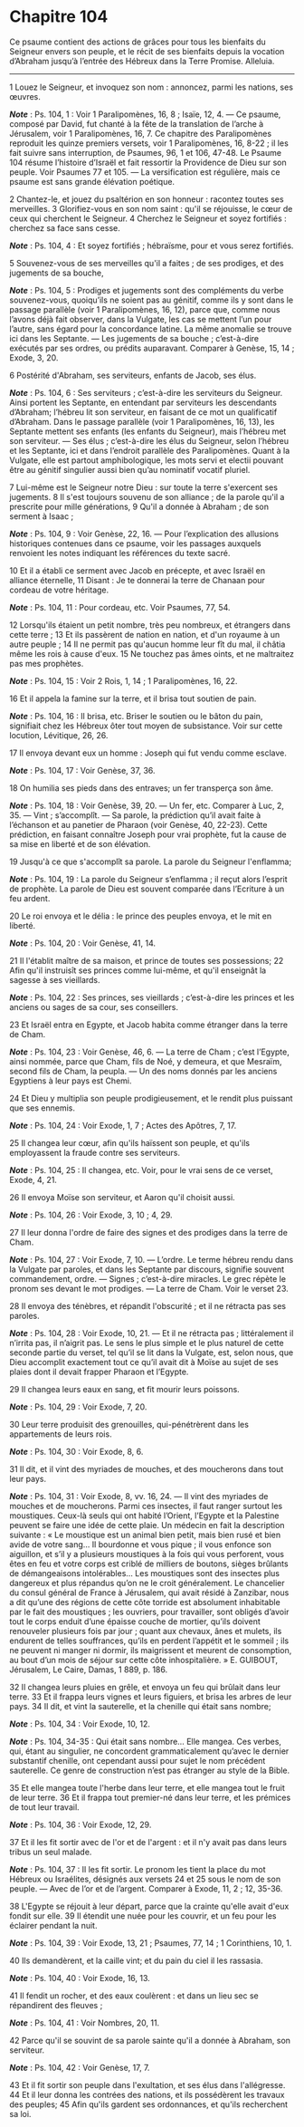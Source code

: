 # Chapitre 104

Ce psaume contient des actions de grâces pour tous les bienfaits du Seigneur envers son peuple, et le récit de ses bienfaits depuis la vocation d’Abraham jusqu’à l’entrée des Hébreux dans la Terre Promise.
Alleluia.

***

1 Louez le Seigneur, et invoquez son nom : annoncez, parmi les nations, ses œuvres.

***Note*** :  Ps. 104, 1 : Voir 1 Paralipomènes, 16, 8 ; Isaïe, 12, 4. ― Ce psaume, composé par David, fut chanté à la fête de la translation de l’arche à Jérusalem, voir 1 Paralipomènes, 16, 7. Ce chapitre des Paralipomènes reproduit les quinze premiers versets, voir 1 Paralipomènes, 16, 8-22 ; il les fait suivre sans interruption, de Psaumes, 96, 1 et 106, 47-48. Le Psaume 104 résume l’histoire d’Israël et fait ressortir la Providence de Dieu sur son peuple. Voir Psaumes 77 et 105. ― La versification est régulière, mais ce psaume est sans grande élévation poétique.

2 Chantez-le, et jouez du psaltérion en son honneur : racontez toutes ses merveilles. 3 Glorifiez-vous en son nom saint : qu'il se réjouisse, le cœur de ceux qui cherchent le Seigneur. 4 Cherchez le Seigneur et soyez fortifiés : cherchez sa face sans cesse.

***Note*** :  Ps. 104, 4 : Et soyez fortifiés ; hébraïsme, pour et vous serez fortifiés.

5 Souvenez-vous de ses merveilles qu'il a faites ; de ses prodiges, et des jugements de sa bouche,

***Note*** :  Ps. 104, 5 : Prodiges et jugements sont des compléments du verbe souvenez-vous, quoiqu’ils ne soient pas au génitif, comme ils y sont dans le passage parallèle (voir 1 Paralipomènes, 16, 12), parce que, comme nous l’avons déjà fait observer, dans la Vulgate, les cas se mettent l’un pour l’autre, sans égard pour la concordance latine. La même anomalie se trouve ici dans les Septante. ― Les jugements de sa bouche ; c’est-à-dire exécutés par ses ordres, ou prédits auparavant. Comparer à Genèse, 15, 14 ; Exode, 3, 20.

6 Postérité d'Abraham, ses serviteurs, enfants de Jacob, ses élus.

***Note*** :  Ps. 104, 6 : Ses serviteurs ; c’est-à-dire les serviteurs du Seigneur. Ainsi portent les Septante, en entendant par serviteurs les descendants d’Abraham; l’hébreu lit son serviteur, en faisant de ce mot un qualificatif d’Abraham. Dans le passage parallèle (voir 1 Paralipomènes, 16, 13), les Septante mettent ses enfants (les enfants du Seigneur), mais l’hébreu met son serviteur. ― Ses élus ; c’est-à-dire les élus du Seigneur, selon l’hébreu et les Septante, ici et dans l’endroit parallèle des Paralipomènes. Quant à la Vulgate, elle est partout amphibologique, les mots servi et electii pouvant être au génitif singulier aussi bien qu’au nominatif vocatif pluriel.


7 Lui-même est le Seigneur notre Dieu : sur toute la terre s'exercent ses jugements. 8 Il s'est toujours souvenu de son alliance ; de la parole qu'il a prescrite pour mille générations, 9 Qu'il a donnée à Abraham ; de son serment à Isaac ;

***Note*** :  Ps. 104, 9 : Voir Genèse, 22, 16. ― Pour l’explication des allusions historiques contenues dans ce psaume, voir les passages auxquels renvoient les notes indiquant les références du texte sacré.

10 Et il a établi ce serment avec Jacob en précepte, et avec Israël en alliance éternelle, 11 Disant : Je te donnerai la terre de Chanaan pour cordeau de votre héritage.

***Note*** :  Ps. 104, 11 : Pour cordeau, etc. Voir Psaumes, 77, 54.


12 Lorsqu'ils étaient un petit nombre, très peu nombreux, et étrangers dans cette terre ; 13 Et ils passèrent de nation en nation, et d'un royaume à un autre peuple ; 14 Il ne permit pas qu'aucun homme leur fît du mal, il châtia même les rois à cause d'eux. 15 Ne touchez pas âmes oints, et ne maltraitez pas mes prophètes.

***Note*** :  Ps. 104, 15 : Voir 2 Rois, 1, 14 ; 1 Paralipomènes, 16, 22.


16 Et il appela la famine sur la terre, et il brisa tout soutien de pain.

***Note*** :  Ps. 104, 16 : Il brisa, etc. Briser le soutien ou le bâton du pain, signifiait chez les Hébreux ôter tout moyen de subsistance. Voir sur cette locution, Lévitique, 26, 26.

17 Il envoya devant eux un homme : Joseph qui fut vendu comme esclave.

***Note*** :  Ps. 104, 17 : Voir Genèse, 37, 36.

18 On humilia ses pieds dans des entraves; un fer transperça son âme.

***Note*** :  Ps. 104, 18 : Voir Genèse, 39, 20. ― Un fer, etc. Comparer à Luc, 2, 35. ― Vint ; s’accomplît. ― Sa parole, la prédiction qu’il avait faite à l’échanson et au panetier de Pharaon (voir Genèse, 40, 22-23). Cette prédiction, en faisant connaître Joseph pour vrai prophète, fut la cause de sa mise en liberté et de son élévation.

19 Jusqu'à ce que s'accomplît sa parole. La parole du Seigneur l'enflamma;

***Note*** :  Ps. 104, 19 : La parole du Seigneur s’enflamma ; il reçut alors l’esprit de prophète. La parole de Dieu est souvent comparée dans l’Ecriture à un feu ardent.


20 Le roi envoya et le délia : le prince des peuples envoya, et le mit en liberté.

***Note*** :  Ps. 104, 20 : Voir Genèse, 41, 14.

21 Il l'établit maître de sa maison, et prince de toutes ses possessions; 22 Afin qu'il instruisît ses princes comme lui-même, et qu'il enseignât la sagesse à ses vieillards.

***Note*** :  Ps. 104, 22 : Ses princes, ses vieillards ; c’est-à-dire les princes et les anciens ou sages de sa cour, ses conseillers.


23 Et Israël entra en Egypte, et Jacob habita comme étranger dans la terre de Cham.

***Note*** :  Ps. 104, 23 : Voir Genèse, 46, 6. ― La terre de Cham ; c’est l’Egypte, ainsi nommée, parce que Cham, fils de Noé, y demeura, et que Mesraïm, second fils de Cham, la peupla. ― Un des noms donnés par les anciens Egyptiens à leur pays est Chemi.

24 Et Dieu y multiplia son peuple prodigieusement, et le rendit plus puissant que ses ennemis.

***Note*** :  Ps. 104, 24 : Voir Exode, 1, 7 ; Actes des Apôtres, 7, 17.

25 Il changea leur cœur, afin qu'ils haïssent son peuple, et qu'ils employassent la fraude contre ses serviteurs.

***Note*** :  Ps. 104, 25 : Il changea, etc. Voir, pour le vrai sens de ce verset, Exode, 4, 21.


26 Il envoya Moïse son serviteur, et Aaron qu'il choisit aussi.

***Note*** :  Ps. 104, 26 : Voir Exode, 3, 10 ; 4, 29.

27 Il leur donna l'ordre de faire des signes et des prodiges dans la terre de Cham.

***Note*** :  Ps. 104, 27 : Voir Exode, 7, 10. ― L’ordre. Le terme hébreu rendu dans la Vulgate par paroles, et dans les Septante par discours, signifie souvent commandement, ordre. ― Signes ; c’est-à-dire miracles. Le grec répète le pronom ses devant le mot prodiges. ― La terre de Cham. Voir le verset 23.

28 Il envoya des ténèbres, et répandit l'obscurité ; et il ne rétracta pas ses paroles.

***Note*** :  Ps. 104, 28 : Voir Exode, 10, 21. ― Et il ne rétracta pas ; littéralement il n’irrita pas, il n’aigrit pas. Le sens le plus simple et le plus naturel de cette seconde partie du verset, tel qu’il se lit dans la Vulgate, est, selon nous, que Dieu accomplit exactement tout ce qu’il avait dit à Moïse au sujet de ses plaies dont il devait frapper Pharaon et l’Egypte.

29 Il changea leurs eaux en sang, et fit mourir leurs poissons.

***Note*** :  Ps. 104, 29 : Voir Exode, 7, 20.

30 Leur terre produisit des grenouilles, qui-pénétrèrent dans les appartements de leurs rois.

***Note*** :  Ps. 104, 30 : Voir Exode, 8, 6.


31 Il dit, et il vint des myriades de mouches, et des moucherons dans tout leur pays.

***Note*** :  Ps. 104, 31 : Voir Exode, 8, vv. 16, 24. ― Il vint des myriades de mouches et de moucherons. Parmi ces insectes, il faut ranger surtout les moustiques. Ceux-là seuls qui ont habité l’Orient, l’Egypte et la Palestine peuvent se faire une idée de cette plaie. Un médecin en fait la description suivante : « Le moustique est un animal bien petit, mais bien rusé et bien avide de votre sang… Il bourdonne et vous pique ; il vous enfonce son aiguillon, et s’il y a plusieurs moustiques à la fois qui vous perforent, vous êtes en feu et votre corps est criblé de milliers de boutons, sièges brûlants de démangeaisons intolérables… Les moustiques sont des insectes plus dangereux et plus répandus qu’on ne le croit généralement. Le chancelier du consul général de France à Jérusalem, qui avait résidé à Zanzibar, nous a dit qu’une des régions de cette côte torride est absolument inhabitable par le fait des moustiques ; les ouvriers, pour travailler, sont obligés d’avoir tout le corps enduit d’une épaisse couche de mortier,
qu’ils doivent renouveler plusieurs fois par jour ; quant aux chevaux, ânes et mulets, ils endurent de telles souffrances, qu’ils en perdent l’appétit et le sommeil ; ils ne peuvent ni manger ni dormir, ils maigrissent et meurent de consomption, au bout d’un mois de séjour sur cette côte inhospitalière. » E. GUIBOUT, Jérusalem, Le Caire, Damas, 1 889, p. 186.

32 Il changea leurs pluies en grêle, et envoya un feu qui brûlait dans leur terre. 33 Et il frappa leurs vignes et leurs figuiers, et brisa les arbres de leur pays. 34 Il dit, et vint la sauterelle, et la chenille qui était sans nombre;

***Note*** :  Ps. 104, 34 : Voir Exode, 10, 12.

***Note*** :  Ps. 104, 34-35 : Qui était sans nombre… Elle mangea. Ces verbes, qui, étant au singulier, ne concordent grammaticalement qu’avec le dernier substantif chenille, ont cependant aussi pour sujet le nom précédent sauterelle. Ce genre de construction n’est pas étranger au style de la Bible.

35 Et elle mangea toute l'herbe dans leur terre, et elle mangea tout le fruit de leur terre. 36 Et il frappa tout premier-né dans leur terre, et les prémices de tout leur travail.

***Note*** :  Ps. 104, 36 : Voir Exode, 12, 29.


37 Et il les fit sortir avec de l'or et de l'argent : et il n'y avait pas dans leurs tribus un seul malade.

***Note*** :  Ps. 104, 37 : Il les fit sortir. Le pronom les tient la place du mot Hébreux ou Israélites, désignés aux versets 24 et 25 sous le nom de son peuple. ― Avec de l’or et de l’argent. Comparer à Exode, 11, 2 ; 12, 35-36.

38 L'Egypte se réjouit à leur départ, parce que la crainte qu'elle avait d'eux fondit sur elle. 39 Il étendit une nuée pour les couvrir, et un feu pour les éclairer pendant la nuit.

***Note*** :  Ps. 104, 39 : Voir Exode, 13, 21 ; Psaumes, 77, 14 ; 1 Corinthiens, 10, 1.

40 Ils demandèrent, et la caille vint; et du pain du ciel il les rassasia.

***Note*** :  Ps. 104, 40 : Voir Exode, 16, 13.

41 Il fendit un rocher, et des eaux coulèrent : et dans un lieu sec se répandirent des fleuves ;

***Note*** :  Ps. 104, 41 : Voir Nombres, 20, 11.


42 Parce qu'il se souvint de sa parole sainte qu'il a donnée à Abraham, son serviteur.

***Note*** :  Ps. 104, 42 : Voir Genèse, 17, 7.

43 Et il fit sortir son peuple dans l'exultation, et ses élus dans l'allégresse. 44 Et il leur donna les contrées des nations, et ils possédèrent les travaux des peuples; 45 Afin qu'ils gardent ses ordonnances, et qu'ils recherchent sa loi.


